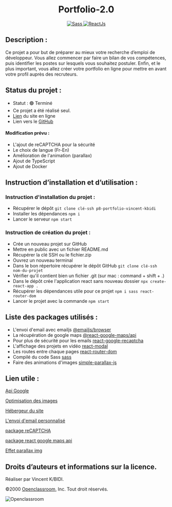 <h1 align=center>Portfolio-2.0</h1>

<div align=center>
  <a href="https://sass-lang.com/">
    <img src="https://img.shields.io/badge/Sass-CE649A?&style=for-the-badge&logo=sass&logoColor=white" alt="Sass" />
  </a>
  <a href="https://fr.reactjs.org/">
    <img src="https://img.shields.io/badge/React.js-20232A?style=for-the-badge&logo=react&logoColor=61DAFB" alt="ReactJs" />
  </a>
</div>

## Description :

Ce projet a pour but de préparer au mieux votre recherche d’emploi de développeur. Vous allez commencer par faire un bilan de vos compétences, puis identifier les postes sur lesquels vous souhaitez postuler. Enfin, et le plus important, vous allez créer votre portfolio en ligne pour mettre en avant votre profil auprès des recruteurs.

## Status du projet :

- Statut : 🟢 Terminé
- Ce projet a été réalisé seul.
- [Lien](https://portfolio-vincent-kbidi.vercel.app/) du site en ligne
- Lien vers le [GitHub](https://github.com/archi974/Portfolio-2.0)

#### Modification prévu :

- L'ajout de reCAPTCHA pour la sécurité
- Le choix de langue (Fr-En)
- Amélioration de l'animation (parallax)
- Ajout de TypeScript
- Ajout de Docker

## Instruction d’installation et d’utilisation :

### Instruction d'installation du projet :

- Récupérer le dépôt `git clone clé-ssh p8-portfolio-vincent-kbidi`
- Installer les dépendances `npm i`
- Lancer le serveur `npm start`

### Instruction de création du projet :
- Crée un nouveau projet sur GitHub
- Mettre en public avec un fichier README.md
- Récupérer la clé SSH ou le fichier.zip
- Ouvrez un nouveau terminal
- Dans le bon répertoire récupérer le dépôt GitHub `git clone clé-ssh nom-du-projet`
- Vérifier qu'il contient bien un fichier .git (sur mac : command + shift + .)
- Dans le dépôt crée l'application react sans nouveau dossier `npx create-react-app .`
- Récupérer les dépendances utile pour ce projet `npm i sass react-router-dom`
- Lancer le projet avec la commande `npm start`

## Liste des packages utilisés :

- L'envoi d'email avec emailjs [@emailjs/browser](https://www.npmjs.com/package/@emailjs/browser)
- La récupération de google maps [@react-google-maps/api](https://www.npmjs.com/package/@react-google-maps/api)
- Pour plus de sécurité pour les emails [react-google-recaptcha](https://www.npmjs.com/package/react-google-recaptcha)
- L'affichage des projets en vidéo [react-modal](https://www.npmjs.com/package/react-modal)
- Les routes entre chaque pages [react-router-dom](https://www.npmjs.com/package/react-router-dom)
- Compilé du code Sass [sass](https://www.npmjs.com/package/sass)
- Faire des animations d'images [simple-parallax-js](https://www.npmjs.com/package/simple-parallax-js)

## Lien utile :

[Api Google](https://console.cloud.google.com/)

[Optimisation des images](https://squoosh.app/)

[Hébergeur du site](https://vercel.com/)

[L'envoi d'email personnalisé](https://www.emailjs.com/)

[package reCAPTCHA](https://www.npmjs.com/package/react-google-recaptcha?activeTab=readme)

[package react google maps api](https://www.npmjs.com/package/@react-google-maps/api)

[Effet parallax img](https://simpleparallax.com/)

## Droits d’auteurs et informations sur la licence.

Réaliser par Vincent K/BIDI.

©2000 [Openclassroom](https://openclassrooms.com/fr/), Inc. Tout droit réservés.

![Openclassroom](https://camo.githubusercontent.com/e47c349811ac404b8147bd362c598e61c7d20225df17499c6373b44f6ee08a3d/68747470733a2f2f31746f3170726f67726573732e66722f77702d636f6e74656e742f75706c6f6164732f323031392f30352f6f70656e636c617373726f6f6d732d65313535373736313233363135382e706e67)
